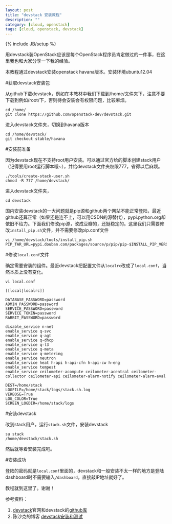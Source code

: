 ```yaml
---
layout: post
title: "devstack 安装教程"
description: ""
category: [cloud, openstack]
tags: [cloud, openstack, devstack]
---
```

{% include JB/setup %}

用devstack装OpenStack应该是每个OpenStack程序员肯定做过的一件事，在这里我也和大家分享一下我的经验。

本教程通过devstack安装openstack havana版本。安装环境ubuntu12.04

#获取devstack安装包

从github下载devstack，例如在本教材中我们下载到/home/文件夹下，注意不要下载到例如/root/下，否则待会安装会有权限问题，比较麻烦。

	cd /home/
	git clone https://github.com/openstack-dev/devstack.git

进入devstack文件夹，切换到havana版本

	cd /home/devstack/
	git checkout stable/havana

#安装前准备

因为devstack现在不支持root用户安装。可以通过官方给的脚本创建stack用户（记得要用root运行脚本哦~），并给devstack文件夹权限777，省得以后麻烦。

	./tools/create-stack-user.sh
	chmod -R 777 /home/devstack/
	
进入devstack文件夹，

	cd devstack
	
国内安装devstack的一大问题就是pip源和github两个网站不能正常登陆，最近github还算正常（如果还是连不上，可以用CSDN的源替代），pypi.python.org却依旧不给力。下面我们修改pip源，改成豆瓣的，还挺稳定的。这里我们只需要修改`install_pip.sh`文件，并不需要修改pip.conf文件

	vi /home/devstack/tools/install_pip.sh
	PIP_TAR_URL=pypi.douban.com/packages/source/p/pip/pip-$INSTALL_PIP_VERSION.tar.gz

#修改`local.conf`文件

确定需要安装的组件。最近devstack把配置文件从`localrc`改成了`local.conf`，当然本质上没有变化。

	vi local.conf
	
	[[local|localrc]]

	DATABASE_PASSWORD=password
	ADMIN_PASSWORD=password
	SERVICE_PASSWORD=password
	SERVICE_TOKEN=password
	RABBIT_PASSWORD=password

	disable_service n-net
	enable_service q-svc
	enable_service q-agt
	enable_service q-dhcp
	enable_service q-l3
	enable_service q-meta
	enable_service q-metering
	enable_service neutron
	enable_service heat h-api h-api-cfn h-api-cw h-eng
	enable_service tempest
	enable_service ceilometer-acompute ceilometer-acentral ceilometer-collector ceilometer-api ceilometer-alarm-notify ceilometer-alarm-eval

	DEST=/home/stack
	LOGFILE=/home/stack/logs/stack.sh.log
	VERBOSE=True
	LOG_COLOR=True
	SCREEN_LOGDIR=/home/stack/logs

#安装devstack

改到stack用户，运行`stack.sh`文件，安装devstack

	su stack
	/home/devstack/stack.sh

然后就等着安装完成吧。

#安装成功

登陆的密码就是`local.conf`里面的，devstack和一般安装不太一样的地方是登陆dashboard时不需要输入`/dashboard`，直接敲IP地址就好了。

教程就到这里了。谢谢！

参考资料：
1. [devstack](http://devstack.org/)官网和devstack的[github库](https://github.com/openstack-dev/devstack)
2. 陈沙克的博客 [devstack安装和测试](http://www.chenshake.com/devstack-installation-and-testing/)